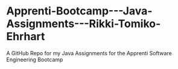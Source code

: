 # Apprenti-Bootcamp---Java-Assignments---Rikki-Tomiko-Ehrhart
A GitHub Repo for my Java Assignments for the Apprenti Software Engineering Bootcamp
